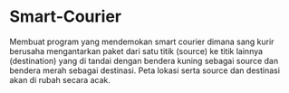 # Smart-Courier
Membuat program yang mendemokan smart courier dimana sang kurir berusaha mengantarkan paket dari satu  titik (source) ke titik lainnya (destination) yang di tandai dengan bendera kuning sebagai source dan bendera  merah sebagai destinasi. Peta lokasi serta source dan destinasi akan di rubah secara acak. 
